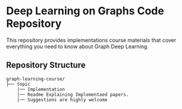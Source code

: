 # Deep Learning on Graphs Code Repository

This repository provides implementations course materials that cover everything you need to know about Graph Deep Learning. 

## Repository Structure

```plaintext
graph-learning-course/
├── topic
    |── Implementation
    |── Readme Explaining Implementaed papers. 
    |── Suggestions are highly welcome 
